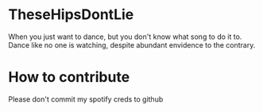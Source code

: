 # TheseHipsDontLie

When you just want to dance, but you don't know what song to do it to. 
Dance like no one is watching, despite abundant envidence to the contrary.

# How to contribute

Please don't commit my spotify creds to github
